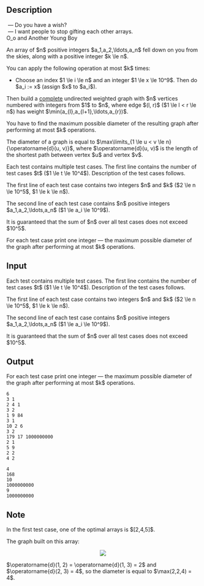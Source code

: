 ## Description

<div><div class="epigraph"><div class="epigraph-text"><span class="tex-font-style-it">&nbsp;— Do you have a wish?</span></div></div> <div class="epigraph"><div class="epigraph-text"><span class="tex-font-style-it">&nbsp;— I want people to stop gifting each other arrays.</span></div><div class="epigraph-source">O_o and Another Young Boy</div></div><p>An array of $n$ <span class="tex-font-style-bf">positive</span> integers $a_1,a_2,\ldots,a_n$ fell down on you from the skies, along with a positive integer $k \le n$.</p><p>You can apply the following operation at most $k$ times: </p><ul> <li> Choose an index $1 \le i \le n$ and an integer $1 \le x \le 10^9$. Then do $a_i := x$ (assign $x$ to $a_i$). </li></ul><p>Then build a <a href="https://en.wikipedia.org/wiki/Complete_graph">complete</a> undirected <span class="tex-font-style-bf">weighted</span> graph with $n$ vertices numbered with integers from $1$ to $n$, where edge $(l, r)$ ($1 \le l &lt; r \le n$) has weight $\min(a_{l},a_{l+1},\ldots,a_{r})$.</p><p>You have to find the maximum possible <span class="tex-font-style-it">diameter</span> of the resulting graph after performing at most $k$ operations.</p><p>The <span class="tex-font-style-it">diameter</span> of a graph is equal to $\max\limits_{1 \le u &lt; v \le n}{\operatorname{d}(u, v)}$, where $\operatorname{d}(u, v)$ is the length of the shortest path between vertex $u$ and vertex $v$.</p></div><div class="input-specification"><p>Each test contains multiple test cases. The first line contains the number of test cases $t$ ($1 \le t \le 10^4$). Description of the test cases follows.</p><p>The first line of each test case contains two integers $n$ and $k$ ($2 \le n \le 10^5$, $1 \le k \le n$).</p><p>The second line of each test case contains $n$ <span class="tex-font-style-bf">positive</span> integers $a_1,a_2,\ldots,a_n$ ($1 \le a_i \le 10^9$).</p><p>It is guaranteed that the sum of $n$ over all test cases does not exceed $10^5$.</p></div><div class="output-specification"><p>For each test case print one integer&nbsp;— the maximum possible diameter of the graph after performing at most $k$ operations.</p></div>

## Input

<p>Each test contains multiple test cases. The first line contains the number of test cases $t$ ($1 \le t \le 10^4$). Description of the test cases follows.</p><p>The first line of each test case contains two integers $n$ and $k$ ($2 \le n \le 10^5$, $1 \le k \le n$).</p><p>The second line of each test case contains $n$ <span class="tex-font-style-bf">positive</span> integers $a_1,a_2,\ldots,a_n$ ($1 \le a_i \le 10^9$).</p><p>It is guaranteed that the sum of $n$ over all test cases does not exceed $10^5$.</p>

## Output

<p>For each test case print one integer&nbsp;— the maximum possible diameter of the graph after performing at most $k$ operations.</p>





```input1|2,3,6,7,10,11
6
3 1
2 4 1
3 2
1 9 84
3 1
10 2 6
3 2
179 17 1000000000
2 1
5 9
2 2
4 2
```




```output1
4
168
10
1000000000
9
1000000000
```



## Note

<p>In the first test case, one of the optimal arrays is $[2,4,5]$.</p><p>The graph built on this array: </p><center> <img class="tex-graphics" src="file://qAn8QBXk.png" style="max-width: 100.0%;max-height: 100.0%;"> </center><p>$\operatorname{d}(1, 2) = \operatorname{d}(1, 3) = 2$ and $\operatorname{d}(2, 3) = 4$, so the <span class="tex-font-style-it">diameter</span> is equal to $\max(2,2,4) = 4$.</p>
